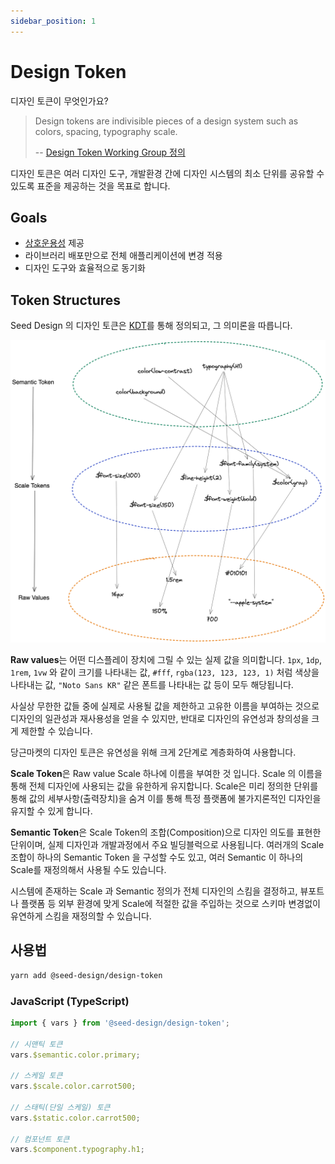 ```yaml
---
sidebar_position: 1
---
```


# Design Token

디자인 토큰이 무엇인가요?

> Design tokens are indivisible pieces of a design system such as colors, spacing, typography scale. 
>
> -- [Design Token Working Group 정의](https://github.com/design-tokens/community-group)

디자인 토큰은 여러 디자인 도구, 개발환경 간에 디자인 시스템의 최소 단위를 공유할 수 있도록 표준을 제공하는 것을 목표로 합니다.

## Goals

- [상호운용성](https://en.wikipedia.org/wiki/Interoperability) 제공
- 라이브러리 배포만으로 전체 애플리케이션에 변경 적용
- 디자인 도구와 효율적으로 동기화

## Token Structures

Seed Design 의 디자인 토큰은 [KDT](https://github.com/daangn/kdt)를 통해 정의되고, 그 의미론을 따릅니다.

![디자인 토큰 계층구조](design-token-explainer.png)

**Raw values**는 어떤 디스플레이 장치에 그릴 수 있는 실제 값을 의미합니다. `1px`, `1dp`, `1rem`, `1vw` 와 같이 크기를 나타내는 값, `#fff`, `rgba(123, 123, 123, 1)` 처럼 색상을 나타내는 값, `"Noto Sans KR"` 같은 폰트를 나타내는 값 등이 모두 해당됩니다.

사실상 무한한 값들 중에 실제로 사용될 값을 제한하고 고유한 이름을 부여하는 것으로 디자인의 일관성과 재사용성을 얻을 수 있지만, 반대로 디자인의 유연성과 창의성을 크게 제한할 수 있습니다.

당근마켓의 디자인 토큰은 유연성을 위해 크게 2단계로 계층화하여 사용합니다.

**Scale Token**은 Raw value Scale 하나에 이름을 부여한 것 입니다. Scale 의 이름을 통해 전체 디자인에 사용되는 값을 유한하게 유지합니다. Scale은 미리 정의한 단위를 통해 값의 세부사항(출력장치)을 숨겨 이를 통해 특정 플랫폼에 불가지론적인 디자인을 유지할 수 있게 합니다.

**Semantic Token**은 Scale Token의 조합(Composition)으로 디자인 의도를 표현한 단위이며, 실제 디자인과 개발과정에서 주요 빌딩블럭으로 사용됩니다. 여러개의 Scale 조합이 하나의 Semantic Token 을 구성할 수도 있고, 여러 Semantic 이 하나의 Scale를 재정의해서 사용될 수도 있습니다.

시스템에 존재하는 Scale 과 Semantic 정의가 전체 디자인의 스킴을 결정하고, 뷰포트나 플랫폼 등 외부 환경에 맞게 Scale에 적절한 값을 주입하는 것으로 스키마 변경없이 유연하게 스킴을 재정의할 수 있습니다.

## 사용법

```bash
yarn add @seed-design/design-token
```

### JavaScript (TypeScript)

```ts
import { vars } from '@seed-design/design-token';

// 시맨틱 토큰
vars.$semantic.color.primary;

// 스케일 토큰
vars.$scale.color.carrot500;

// 스태틱(단일 스케일) 토큰
vars.$static.color.carrot500;

// 컴포넌트 토큰
vars.$component.typography.h1;
```
